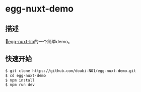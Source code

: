 # egg-nuxt-demo

## 描述
[egg-nuxt-lib](https://github.com/doubi-NO1/egg-nuxt)的一个简单demo。

## 快速开始

```bash
$ git clone https://github.com/doubi-NO1/egg-nuxt-demo.git
$ cd egg-nuxt-demo
$ npm install
$ npm run dev
```